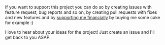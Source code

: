If you want to support this project you can do so by creating issues with feature request, bug reports and so on, by creating pull requests with fixes and new features and by [supporting me financially](https://www.murphy-in.space/support) by buying me some cake for example :) 

I love to hear about your ideas for the project! Just create an issue and I'll get back to you ASAP.